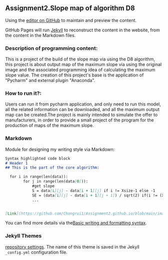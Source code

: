 ## Assignment2.Slope map of algorithm D8

Using the [editor on GitHub](https://github.com/Chongrui1/Assignment2.github.io/edit/gh-pages/index.md) to maintain and preview the content.

GitHub Pages will run [Jekyll](https://jekyllrb.com/) to reconstruct the content in the website, from the content in the Markdown files.

### Description of programming content:

This is a project of the build of the slope map via using the D8 algorithm, this project is about output map of the maximum slope via using the original image and the associated programming idea of calculating the maximum slope value. The creation of this project's base is the application of "Pycharm" and external plugin "Anaconda".

### How to run it?:
Users can run it from pycharm application, and only need to run this model, all the related information can be downloaded, and all the maximum output map can be created.The project is mainly intended to simulate the offer to manufacturers, in order to provide a small project of the program for the production of maps of the maximum slope.


### Markdown

Module for designing my writing style via Markdown:

```markdown
Syntax highlighted code block
# Header 1
## This is the part of the core algorithm:

  for i in range(len(data)):
        for j in range(len(data[0])):
            #get slope
            S = data[i][j] - data[i + 1][j] if i != Xsize-1 else -1
            SE = (data[i][j] - data[i + 1][j + 1]) / sqrt(2) if(i != (Xsize - 1) and j != (Ysize - 1))
            ...


[Link](https://github.com/Chongrui1/Assignment2.github.io/blob/main/images/D8_decorated_result.jpg) and ![Image](![image](https://user-images.githubusercontent.com/102381717/167883493-57aae8ed-7513-4461-aa99-ad94c7ac2317.png))
```

You can find more details via the[Basic writing and formatting syntax](https://docs.github.com/en/github/writing-on-github/getting-started-with-writing-and-formatting-on-github/basic-writing-and-formatting-syntax).

### Jekyll Themes
[repository settings](https://github.com/Chongrui1/Assignment2.github.io/settings/pages). The name of this theme is saved in the Jekyll `_config.yml` configuration file.

